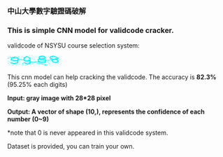 ### 中山大學數字驗證碼破解
### This is simple CNN model for validcode cracker.

validcode of NSYSU course selection system:

![](./validcode_0.jpg)

This cnn model can help cracking the validcode. The accuracy is **82.3%** (95.25% each digits)

**Input: gray image with 28*28 pixel**

**Output: A vector of shape (10,), represents the confidence of each number (0~9)**

*note that 0 is never appeared in this validcode system.

Dataset is provided, you can train your own.

